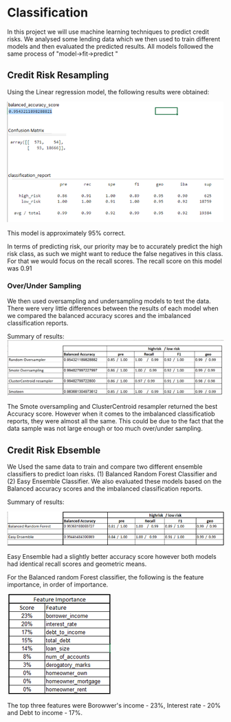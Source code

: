 # Classification

In this project we will use machine learning techniques to predict credit risks. We analysed some lending data which we then used to train different models and then evaluated the predicted results.  All models followed the same process of "model->fit->predict "

## Credit Risk Resampling
Using the Linear regression model, the following results were obtained:

![Linear_regression](Images/Linear_regression.PNG)

This model is approximately 95% correct.

In terms of predicting risk, our priority may be to accurately predict the high risk class, as such we might want to reduce the false negatives in this class. For that we would focus on the recall scores. The recall score on this model was 0.91  

### Over/Under Sampling

We then used oversampling and undersampling models to test the data. There were very little differences between the results of each model when we compared the balanced accuracy scores and the  imbalanced classification reports.

Summary of results:
![Resampling_scores](Images/Resampling_scores.PNG)

The Smote oversampling and ClusterCentroid resampler returned the best Accuracy score. However when it comes to the imbalanced classificatiob reports, they were almost all the same. This could be due to the fact that the data sample was not large enough or too much over/under sampling.


## Credit Risk Ebsemble

We Used the same data to  train and compare two different ensemble classifiers to predict loan risks. (1) Balanced Random Forest Classifier and (2) Easy Ensemble Classifier. We also evaluated these models based on the Balanced accuracy scores and the imbalanced classification reports.

Summary of results:

![Ensemble_scores](Images/Ensemble_scores.PNG)

 Easy Ensemble had a slightly better accuracy score however both models had identical recall scores and geometric means.

 For the Balanced random Forest classifier, the following is the feature importance, in order of importance.

 ![Feature_importance](Images/Feature_importance.PNG)

The top three features were Borowwer's income - 23%,  Interest rate - 20% and Debt to income - 17%.